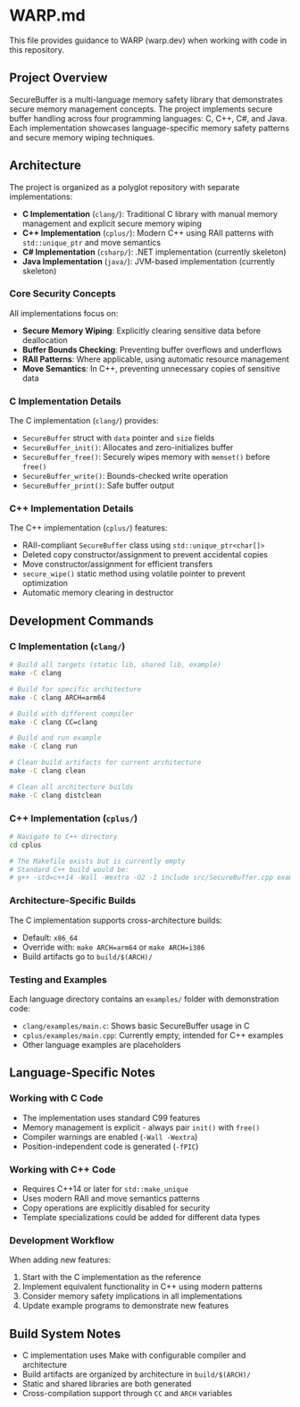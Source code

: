 # WARP.md

This file provides guidance to WARP (warp.dev) when working with code in this repository.

## Project Overview

SecureBuffer is a multi-language memory safety library that demonstrates secure memory management concepts. The project implements secure buffer handling across four programming languages: C, C++, C#, and Java. Each implementation showcases language-specific memory safety patterns and secure memory wiping techniques.

## Architecture

The project is organized as a polyglot repository with separate implementations:

- **C Implementation** (`clang/`): Traditional C library with manual memory management and explicit secure memory wiping
- **C++ Implementation** (`cplus/`): Modern C++ using RAII patterns with `std::unique_ptr` and move semantics
- **C# Implementation** (`csharp/`): .NET implementation (currently skeleton)
- **Java Implementation** (`java/`): JVM-based implementation (currently skeleton)

### Core Security Concepts

All implementations focus on:
- **Secure Memory Wiping**: Explicitly clearing sensitive data before deallocation
- **Buffer Bounds Checking**: Preventing buffer overflows and underflows
- **RAII Patterns**: Where applicable, using automatic resource management
- **Move Semantics**: In C++, preventing unnecessary copies of sensitive data

### C Implementation Details

The C implementation (`clang/`) provides:
- `SecureBuffer` struct with `data` pointer and `size` fields
- `SecureBuffer_init()`: Allocates and zero-initializes buffer
- `SecureBuffer_free()`: Securely wipes memory with `memset()` before `free()`
- `SecureBuffer_write()`: Bounds-checked write operation
- `SecureBuffer_print()`: Safe buffer output

### C++ Implementation Details  

The C++ implementation (`cplus/`) features:
- RAII-compliant `SecureBuffer` class using `std::unique_ptr<char[]>`
- Deleted copy constructor/assignment to prevent accidental copies
- Move constructor/assignment for efficient transfers
- `secure_wipe()` static method using volatile pointer to prevent optimization
- Automatic memory clearing in destructor

## Development Commands

### C Implementation (`clang/`)

```bash
# Build all targets (static lib, shared lib, example)
make -C clang

# Build for specific architecture
make -C clang ARCH=arm64

# Build with different compiler
make -C clang CC=clang

# Build and run example
make -C clang run

# Clean build artifacts for current architecture
make -C clang clean

# Clean all architecture builds  
make -C clang distclean
```

### C++ Implementation (`cplus/`)

```bash
# Navigate to C++ directory
cd cplus

# The Makefile exists but is currently empty
# Standard C++ build would be:
# g++ -std=c++14 -Wall -Wextra -O2 -I include src/SecureBuffer.cpp examples/main.cpp -o build/main
```

### Architecture-Specific Builds

The C implementation supports cross-architecture builds:
- Default: `x86_64`
- Override with: `make ARCH=arm64` or `make ARCH=i386`
- Build artifacts go to `build/$(ARCH)/`

### Testing and Examples

Each language directory contains an `examples/` folder with demonstration code:
- `clang/examples/main.c`: Shows basic SecureBuffer usage in C
- `cplus/examples/main.cpp`: Currently empty, intended for C++ examples
- Other language examples are placeholders

## Language-Specific Notes

### Working with C Code
- The implementation uses standard C99 features
- Memory management is explicit - always pair `init()` with `free()`
- Compiler warnings are enabled (`-Wall -Wextra`)
- Position-independent code is generated (`-fPIC`)

### Working with C++ Code
- Requires C++14 or later for `std::make_unique`
- Uses modern RAII and move semantics patterns
- Copy operations are explicitly disabled for security
- Template specializations could be added for different data types

### Development Workflow
When adding new features:
1. Start with the C implementation as the reference
2. Implement equivalent functionality in C++ using modern patterns
3. Consider memory safety implications in all implementations
4. Update example programs to demonstrate new features

## Build System Notes

- C implementation uses Make with configurable compiler and architecture
- Build artifacts are organized by architecture in `build/$(ARCH)/`
- Static and shared libraries are both generated
- Cross-compilation support through `CC` and `ARCH` variables